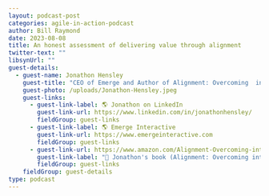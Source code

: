 ```yaml
---
layout: podcast-post
categories: agile-in-action-podcast
author: Bill Raymond
date: 2023-08-08
title: An honest assessment of delivering value through alignment
twitter-text: ""
libsynUrl: ""
guest-details:
  - guest-name: Jonathon Hensley
    guest-title: "CEO of Emerge and Author of Alignment: Overcoming  internal sabotage and digital product failure"
    guest-photo: /uploads/Jonathon-Hensley.jpeg
    guest-links:
      - guest-link-label: 🌎 Jonathon on LinkedIn
        guest-link-url: https://www.linkedin.com/in/jonathonhensley/
        fieldGroup: guest-links
      - guest-link-label: 🌎 Emerge Interactive
        guest-link-url: https://www.emergeinteractive.com
        fieldGroup: guest-links
      - guest-link-url: https://www.amazon.com/Alignment-Overcoming-internal-sabotage-digital-ebook/dp/B08ZKPKQ6X/ref=sr_1_2?crid=10K36A3W6NFPF&keywords=jonathon+hensley&qid=1689205765&sprefix=jonathon+hensley%2Caps%2C280&sr=8-2
        guest-link-label: "📖 Jonathon's book (Alignment: Overcoming internal sabotage and digital product failure)"
        fieldGroup: guest-links
    fieldGroup: guest-details
type: podcast
---
```

